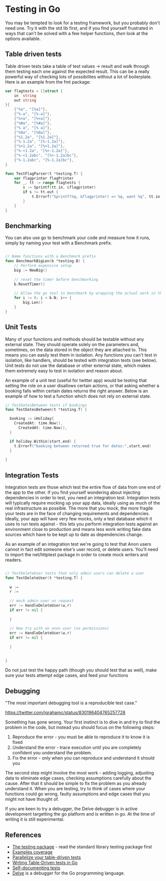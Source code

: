 # Testing in Go

You may be tempted to look for a testing framework, but you probably don't need one. Try it with the std lib first, and if you find yourself frustrated in ways that can't be solved with a few helper functions, *then* look at the options available. 

## Table driven tests 

Table driven tests take a table of test values -> result and walk through them testing each one against the expected result. This can be a really powerful way of checking lots of possibilites without a lot of boilerplate. Here is an example from the fmt package:

```go
var flagtests = []struct {
    in  string
    out string
}{
    {"%a", "[%a]"},
    {"%-a", "[%-a]"},
    {"%+a", "[%+a]"},
    {"%#a", "[%#a]"},
    {"% a", "[% a]"},
    {"%0a", "[%0a]"},
    {"%1.2a", "[%1.2a]"},
    {"%-1.2a", "[%-1.2a]"},
    {"%+1.2a", "[%+1.2a]"},
    {"%-+1.2a", "[%+-1.2a]"},
    {"%-+1.2abc", "[%+-1.2a]bc"},
    {"%-1.2abc", "[%-1.2a]bc"},
}

func TestFlagParser(t *testing.T) {
    var flagprinter flagPrinter
    for _, tt := range flagtests {
        s := Sprintf(tt.in, &flagprinter)
        if s != tt.out {
            t.Errorf("Sprintf(%q, &flagprinter) => %q, want %q", tt.in, s, tt.out)
        }
    }
}
```

## Benchmarking 

You can also use go to benchmark your code and measure how it runs, simply by naming your test with a Benchmark prefix.

```go 

// Name functions with a Benchmark prefix
func BenchmarkBigLen(b *testing.B) {
    // Perform expensive setup 
    big := NewBig()
    
    // reset the timer before benchmarking 
    b.ResetTimer()
    
    // Allow the go tool to benchmark by wrapping the actual work in this for loop
    for i := 0; i < b.N; i++ {
        big.Len()
    }
}
```

## Unit Tests 

Many of your functions and methods should be testable without any external state. They should operate solely on the parameters and, sometimes, on the data stored in the object they are attached to. This means you can easily test them in isolation. Any functions you can't test in isolation, like handlers, should be tested with integration tests (see below). Unit tests do not use the database or other external state, which makes them extremely easy to test in isolation and reason about.  

An example of a unit test (useful for twitter app) would be testing that setting the role on a user disallows certain actions, or that asking whether a booking falls within certain dates returns the right answer. Below is an example of how to test a function which does not rely on external state. 

```go
// TestDatesBetween tests if bookings 
func TestDatesBetween(t *testing.T) {

  booking := &Holiday{
    CreatedAt: time.Now(),
      CreatedAt: time.Now(),
  }

  if holiday.Within(start,end) {
    t.Errorf("booking between returned true for dates:",start,end)
  }
  
}
```

## Integration Tests

Integration tests are those which test the entire flow of data from one end of the app to the other. If you find yourself wondering about injecting dependencies in order to test, you need an integration test. Integration tests will typically require mocking up your app data, ideally using as much of the real infrastructure as possible. The more that you mock, the more fragile your tests are in the face of changing requirements and dependencies. Ideally, your app will have very few mocks, only a test database which it uses to run tests against - this lets you perform integration tests against an environment close to production and means less work writing fake data sources which have to be kept up to date as dependencies change. 

As an example of an integration test we're going to test that Anon users cannot in fact edit someone else's user record, or delete users. You'll need to import the net/httptest package in order to create mock writers and readers. 

```go

// TestDeleteUser tests that only admin users can delete a user
func TestDeleteUser(t *testing.T) {
  
  w := 
  r := 
  
  // mock admin user on request 
  err := HandleDeleteUser(w,r)
  if err != nil {
    
  }
  
  // Now try with an anon user (no permissions)
  err := HandleDeleteUser(w,r)
  if err != nil {
    
  }
  
  
}
```

Do not just test the happy path (though you should test that as well), make sure your tests attempt edge cases, and feed your functions

## Debugging 

"The most important debugging tool is a reproducible test case."

https://twitter.com/jgrahamc/status/830196404765257728

Something has gone wrong. Your first instinct is to dive in and try to find the problem in the code, but instead you should focus on the following steps:

1. Reproduce the error - you must be able to reproduce it to know it is fixed 
2. Understand the error - trace execution until you are completely confident you understand the problem.
3. Fix the error - only when you can reproduce and understand it should you

The second step might involve the most work - adding logging, adjusting data to eliminate edge cases, checking assumptions carefully about the cause. After that it should be simple to fix the problem as you already understand it. When you are testing, try to think of cases where your functions could go wrong, faulty assumptions and edge cases that you might not have thought of. 

If you are keen to try a debugger, the Delve debugger is in active development targetting the go platform and is written in go. At the time of writing it is still experimental.

## References 

* [The testing package](https://golang.org/pkg/testing/) - read the standard library testing package first
* [Examples coverage](https://rakyll.org/examples-coverage/)
* [Parallelize your table-driven tests](https://rakyll.org/parallelize-test-tables/)
* [Writing Table-Driven tests in Go](https://dave.cheney.net/2013/06/09/writing-table-driven-tests-in-go)
* [Self-documenting tests](https://rakyll.org/naming-tests-to-doc/)
* [Delve](https://github.com/derekparker/delve) is a debugger for the Go programming language.

